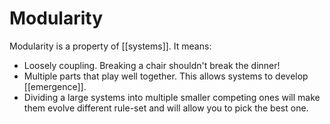 # Modularity

Modularity is a property of [[systems]]. It means:

- Loosely coupling. Breaking a chair shouldn't break the dinner!
- Multiple parts that play well together. This allows systems to develop [[emergence]].
- Dividing a large systems into multiple smaller competing ones will make them evolve different rule-set and will allow you to pick the best one.
